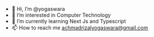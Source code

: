 - 👋 Hi, I’m @yogaswara
- 👀 I’m interested in Computer Technology
- 🌱 I’m currently learning Next Js and Typescript
- 📫 How to reach me achmadrizalyogaswara@gmail.com

<!---
rizalyogaswara/rizalyogaswara is a ✨ special ✨ repository because its `README.md` (this file) appears on your GitHub profile.
You can click the Preview link to take a look at your changes.
--->
